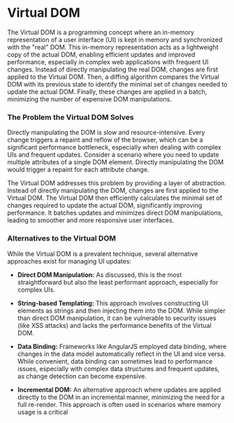 # Virtual DOM

The Virtual DOM is a programming concept where an in-memory representation of a user interface (UI) is kept in memory and synchronized with the "real" DOM. This in-memory representation acts as a lightweight copy of the actual DOM, enabling efficient updates and improved performance, especially in complex web applications with frequent UI changes. Instead of directly manipulating the real DOM, changes are first applied to the Virtual DOM. Then, a diffing algorithm compares the Virtual DOM with its previous state to identify the minimal set of changes needed to update the actual DOM. Finally, these changes are applied in a batch, minimizing the number of expensive DOM manipulations.

### The Problem the Virtual DOM Solves

Directly manipulating the DOM is slow and resource-intensive. Every change triggers a repaint and reflow of the browser, which can be a significant performance bottleneck, especially when dealing with complex UIs and frequent updates. Consider a scenario where you need to update multiple attributes of a single DOM element. Directly manipulating the DOM would trigger a repaint for each attribute change.

The Virtual DOM addresses this problem by providing a layer of abstraction. Instead of directly manipulating the DOM, changes are first applied to the Virtual DOM. The Virtual DOM then efficiently calculates the minimal set of changes required to update the actual DOM, significantly improving performance. It batches updates and minimizes direct DOM manipulations, leading to smoother and more responsive user interfaces.

### Alternatives to the Virtual DOM

While the Virtual DOM is a prevalent technique, several alternative approaches exist for managing UI updates:

*   **Direct DOM Manipulation:** As discussed, this is the most straightforward but also the least performant approach, especially for complex UIs.

*   **String-based Templating:** This approach involves constructing UI elements as strings and then injecting them into the DOM. While simpler than direct DOM manipulation, it can be vulnerable to security issues (like XSS attacks) and lacks the performance benefits of the Virtual DOM.

*   **Data Binding:** Frameworks like AngularJS employed data binding, where changes in the data model automatically reflect in the UI and vice versa. While convenient, data binding can sometimes lead to performance issues, especially with complex data structures and frequent updates, as change detection can become expensive.

*   **Incremental DOM:** An alternative approach where updates are applied directly to the DOM in an incremental manner, minimizing the need for a full re-render. This approach is often used in scenarios where memory usage is a critical